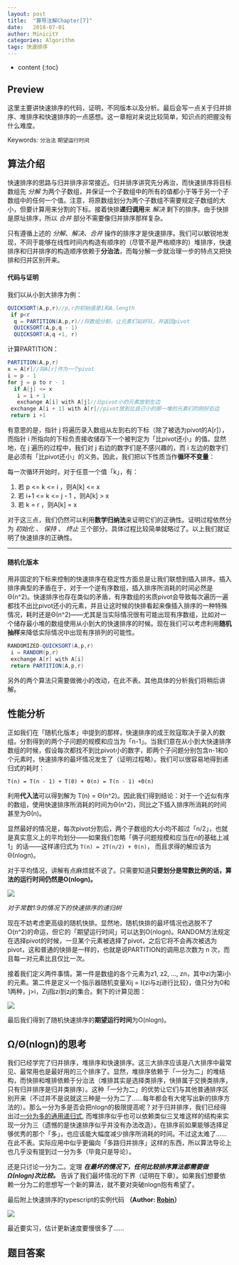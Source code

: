 ```yaml
---
layout: post
title:  "算导注解Chapter[7]"
date:   2018-07-01
author: MinicitY
categories: Algorithm
tags: 快速排序
---
```


* content
{:toc}

## **Preview**
这里主要讲快速排序的代码，证明，不同版本以及分析。最后会写一点关于归并排序、堆排序和快速排序的一点感想。这一章相对来说比较简单，知识点的把握没有什么难度。

Keywords: `分治法` `期望运行时间`




## **算法介绍**

快速排序的思路与归并排序非常接近。归并排序讲究先分再治，而快速排序将目标数组先 _分解_ 为两个子数组，并保证一个子数组中的所有的值都小于等于另一个子数组中的任何一个值。注意，将原数组划分为两个子数组不需要规定子数组的大小，但要计算用来分割的下标。接着快排**递归调用**来 _解决_ 剩下的排序。由于快排是原址排序，所以 _合并_ 部分不需要像归并排序那样复杂。

只有遵循上述的  _分解_、_解决_、_合并_ 操作的排序才是快速排序。我们可以敏锐地发现，不同于能够在线性时间内构造有顺序的（尽管不是严格顺序的）堆排序，快速排序和归并排序的构造顺序依赖于**分治法**，而每分解一步就治理一步的特点又把快排和归并区别开来。

#### 代码与证明

我们以从小到大排序为例：

```java
QUICKSORT(A,p,r)//p,r的初始值是1和A.length
 if p<r
  q = PARTITION(A,p,r)//将数组分割，让元素们站好队，并返回pivot
  QUICKSORT(A,p,q - 1)
  QUICKSORT(A,q +1, r)
```
计算PARTITION：

```java
PARTITION(A,p,r)
x = A[r]//将A[r]作为一个pivot
i = p - 1
for j = p to r - 1
  if A[j] <= x
   i = i + 1
   exchange A[i] with A[j]//比pivot小的元素放到左边
 exchange A[i + 1] with A[r]//pivot放到比自己小的那一堆的元素们的刚好右边
 return i +1
```
有意思的是，指针 j 将遍历录入数组从左到右的下标（除了被选为pivot的A[r]），而指针 i 所指向的下标负责接收储存下一个被判定为「比pivot还小」的值。显然地，在 j 遍历的过程中，我们对 j 右边的数字们是不感兴趣的，而 i 左边的数字们是必须有「比pivot还小」的义务。因此，我们把以下性质当作**循环不变量**：

每一次循环开始时，对于任意一个值「k」，有：
1. 若 p <= k <= i ，则A[k] <= x
2. 若 i+1 <= k <= j - 1 ，则A[k] > x
3. 若 k = r ，则A[k] = x

对于这三点，我们仍然可以利用**数学归纳法**来证明它们的正确性。证明过程依然分为 _初始化_ 、 _保持_ 、 _终止_ 三个部分。具体过程比较简单就略过了。以上我们就证明了快速排序的正确性。

***

#### 随机化版本

用非固定的下标来控制的快速排序在稳定性方面总是让我们联想到插入排序。插入排序典型的矛盾在于，对于一个逆有序数组，插入排序所消耗的时间必然是Θ(n^2)。快速排序也存在类似的矛盾，有序数组的劣质pivot会导致每次遍历一遍都找不出比pivot还小的元素，并且让这时候的快排看起来像插入排序的一种特殊情况，耗时还是Θ(n^2)——尤其是当实际情况很有可能出现有序数组，比如对一个储存最小堆的数组使用从小到大的快速排序的时候。现在我们可以考虑利用**随机抽样**来降低实际情况中出现有序排列的可能性。

```java
RANDOMIZED-QUICKSORT(A,p,r)
 i = RANDOM(p,r)
 exchange A[r] with A[i]
 return PARTITION(A,p,r)
```

另外的两个算法只需要做微小的改动，在此不表。其他具体的分析我们将稍后讲解。

## **性能分析**

正如我们在「随机化版本」中提到的那样，快速排序的成王败寇取决于录入的数组。分割得到的两个子问题的规模和应当为「n-1」。当我们意在从小到大快速排序数组的时候，假设每次都找不到比pivot小的数字，即两个子问题分别包含n-1和0个元素时，快速排序的最坏情况发生了（证明过程略）。我们可以很容易地得到递归式的耗时：

` T(n) = T(n - 1) + T(0) + Θ(n) = T(n - 1) +Θ(n) `

利用**代入法**可以得到解为 T(n) = Θ(n^2)。因此我们得到结论：对于一个近似有序的数组，使用快速排序所消耗的时间为Θ(n^2)，同比之下插入排序所消耗的时间甚至为Θ(n)。

显然最好的情况是，每次pivot分割后，两个子数组的大小均不超过「n/2」，也就是真实意义上的平均划分——如果我们忽略「俩子问题规模和应当在n的基础上减1」的话——这样递归式为 ` T(n) = 2T(n/2) + Θ(n) `， 而且求得的解应该为Θ(nlogn)。

对于平均情况，讲解有点麻烦就不说了。只需要知道**只要划分是常数比例的话，算法的运行时间仍然是O(nlogn)。**

![]( https://github.com/MinicitY/MyImg/blob/master/%E5%BF%AB%E9%80%9F%E6%8E%92%E5%BA%8F%E7%9A%84%E9%80%92%E5%BD%92%E6%A0%91.png?raw=true)

_对于常数1:9的情况下的快速排序的递归树_

现在不妨考虑更高级的随机快排。显然地，随机快排的最坏情况也逃脱不了O(n^2)的命运，但它的「期望运行时间」可以达到O(nlogn)。RANDOM方法规定在选择pivot的时候，一旦某个元素被选择了pivot，之后它将不会再次被选为pivot，这和普通的快排是一样的，也就是说PARTITION的调用总次数为 n 次，而且每一对元素比且仅比一次。

接着我们定义两件事情。第一件是数组的各个元素为z1, z2, …, zn，其中zi为第i小的元素。第二件是定义一个指示器随机变量Xij = I{zi与zj进行比较}，值只分为0和1两种，j>i，Zij指zi到zj的集合。剩下的计算见图：

![]( https://github.com/MinicitY/MyImg/blob/master/%E9%9A%8F%E6%9C%BA%E5%BF%AB%E6%8E%92%E5%88%86%E6%9E%90.png?raw=true)

最后我们得到了随机快速排序的**期望运行时间**为O(nlogn)。

## **Ω/Θ(nlogn)的思考**

我们已经学完了归并排序，堆排序和快速排序。这三大排序应该是八大排序中最常见、最常用也是最好用的三个排序了。显然，堆排序依赖于「一分为二」的堆结构，而快排和堆排依赖于分治法（堆排其实是选择类排序，快排属于交换类排序，只有归并排序是归并类排序）。这种「一分为二」的优势让它们与其他普通排序区别开来（不过并不是说就这三种是一分为二了……每年都会有大佬写出新的排序方法的）。那么一分为多是否会把nlogn的极限提高呢？对于归并排序，我们已经得出过[一分为多的通用递归式]( https://github.com/MinicitY/MyImg/blob/master/%E9%80%9A%E7%94%A8%E5%88%86%E6%B2%BB%E9%80%92%E5%BD%92%E5%BC%8F.png?raw=true), 而堆排序似乎也可以依赖类似三叉堆这样的结构来实现一分为三（遗憾的是快速排序似乎并没有办法改造）。在排序前如果能够选择足够优秀的那个「多」，也应该能大幅度减少排序所消耗的时间。不过这太难了……在此不表。实际应用中似乎更偏向「多路归并排序」这样的东西，所以算法导论上也几乎没有提到过一分为多（毕竟只是导论）。

还是只讨论一分为二。定理 _**在最坏的情况下，任何比较排序算法都需要做Ω(nlogn)次比较。**_ 告诉了我们最坏情况的下界（证明在下章）。如果我们想要依赖一分为二的思想写一个新的算法，就不要对突破nlogn抱有希望了。

最后附上快速排序的typescript的实例代码 **（Author: [Robin](http://www.robin-blog.com/)）**

![](https://github.com/MinicitY/MyImg/blob/master/%E5%BF%AB%E6%8E%92%E7%A4%BA%E4%BE%8B%E4%BB%A3%E7%A0%81.png?raw=true)


最近要实习，估计更新速度要慢很多了……



## **题目答案**

